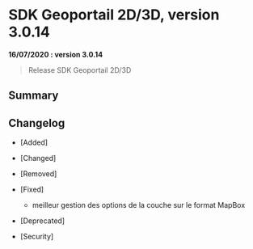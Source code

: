 # SDK Geoportail 2D/3D, version 3.0.14

**16/07/2020 : version 3.0.14**
> Release SDK Geoportail 2D/3D

## Summary


## Changelog

* [Added]

* [Changed]

* [Removed]

* [Fixed]

	- meilleur gestion des options de la couche sur le format MapBox

* [Deprecated]

* [Security]

